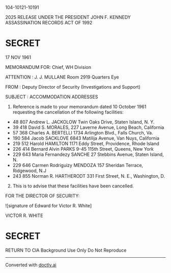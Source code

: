 104-10121-10191

2025 RELEASE UNDER THE PRESIDENT JOHN F. KENNEDY ASSASSINATION RECORDS ACT OF 1992

# SECRET

17 NOV 1961

MEMORANDUM FOR: Chief, WH Division

ATTENTION : J. J. MULLANE
Room 2919 Quarters Eye

FROM : Deputy Director of Security (Investigations and Support)

SUBJECT : ACCOMMODATION ADDRESSES

1.  Reference is made to your memorandum dated 10 October 1961 requesting the cancellation of the following facilities:

*   48 807 Andrew L. JACKOLOW Twin Oaks Drive, Staten Island, N. Y.
*   39 418 David S. MORALES, 227 Laverne Avenue, Long Beach, California
*   57 368 Charles A. BERTELLI 1734 Arlington Blvd., Falls Church, Va.
*   190 584 Jacob SACKLOVE 6843 Matilija Avenue, Van Nuys, California
*   219 512 Harold HAMILTON 1171 Eddy Street, Providence, Rhode Island
*   226 414 Bernard Alvin PARKS 9-45 115th Street, Queens, New York
*   229 643 Maria Fernandezy SANCHE 27 Stebbins Avenue, Staten Island, N.
*   229 646 Carmen Rodriguizy MENDOZA 157 Sheridan Terrace, Ridgewood, N.J
*   243 855 Norman R. HARTHERODT 331 First Street, N. E., Washington, D.

2. This is to advise that these facilities have been cancelled.

FOR THE DIRECTOR OF SECURITY:

![signature of Edward for Victor R. White]

VICTOR R. WHITE

# SECRET

RETURN TO CIA
Background Use Only
Do Not Reproduce


---
Converted with [doctly.ai](https://doctly.ai)
